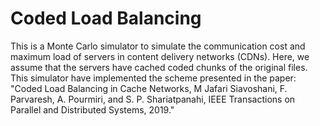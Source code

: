 # Coded Load Balancing
This is a Monte Carlo simulator to simulate the communication cost and maximum load 
    of servers in content delivery networks (CDNs). Here, we assume that the servers 
    have cached coded chunks of the original files. This simulator have implemented the scheme presented in the paper:
    "Coded Load Balancing in Cache Networks, M Jafari Siavoshani, F. Parvaresh, A. Pourmiri, and S. P. Shariatpanahi, IEEE Transactions on Parallel and Distributed Systems, 2019."

